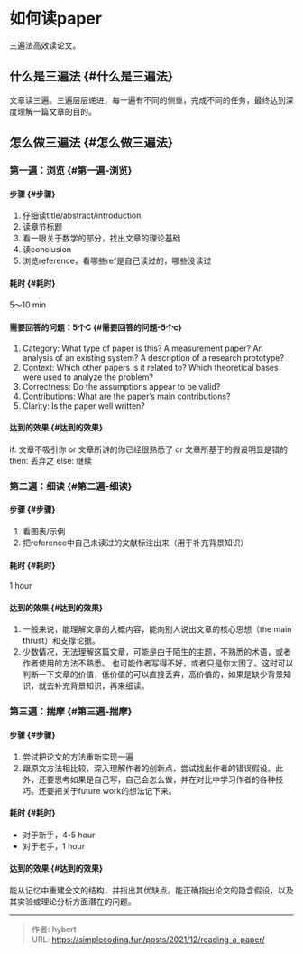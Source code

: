 # 如何读paper


三遍法高效读论文。


## 什么是三遍法 {#什么是三遍法}

文章读三遍。三遍层层递进，每一遍有不同的侧重，完成不同的任务，最终达到深度理解一篇文章的目的。


## 怎么做三遍法 {#怎么做三遍法}


### 第一遍：浏览 {#第一遍-浏览}


#### 步骤 {#步骤}

1.  仔细读title/abstract/introduction
2.  读章节标题
3.  看一眼关于数学的部分，找出文章的理论基础
4.  读conclusion
5.  浏览reference，看哪些ref是自己读过的，哪些没读过


#### 耗时 {#耗时}

5～10 min


#### 需要回答的问题：5个C {#需要回答的问题-5个c}

1.  Category: What type of paper is this? A measurement paper? An analysis of an existing system? A description of a research prototype?
2.  Context: Which other papers is it related to? Which theoretical bases were used to analyze the problem?
3.  Correctness: Do the assumptions appear to be valid?
4.  Contributions: What are the paper’s main contributions?
5.  Clarity: Is the paper well written?


#### 达到的效果 {#达到的效果}

if:
  文章不吸引你 or 文章所讲的你已经很熟悉了 or 文章所基于的假设明显是错的
then:
  丢弃之
else:
  继续


### 第二遍：细读 {#第二遍-细读}


#### 步骤 {#步骤}

1.  看图表/示例
2.  把reference中自己未读过的文献标注出来（用于补充背景知识）


#### 耗时 {#耗时}

1 hour


#### 达到的效果 {#达到的效果}

1.  一般来说，能理解文章的大概内容，能向别人说出文章的核心思想（the main thrust）和支撑论据。
2.  少数情况，无法理解这篇文章，可能是由于陌生的主题，不熟悉的术语，或者作者使用的方法不熟悉。 也可能作者写得不好，或者只是你太困了。这时可以判断一下文章的价值，低价值的可以直接丢弃，高价值的，如果是缺少背景知识，就去补充背景知识，再来细读。


### 第三遍：揣摩 {#第三遍-揣摩}


#### 步骤 {#步骤}

1.  尝试把论文的方法重新实现一遍
2.  跟原文方法相比较，深入理解作者的创新点，尝试找出作者的错误假设。此外，还要思考如果是自己写，自己会怎么做，并在对比中学习作者的各种技巧。还要把关于future work的想法记下来。


#### 耗时 {#耗时}

-   对于新手，4-5 hour
-   对于老手，1 hour


#### 达到的效果 {#达到的效果}

能从记忆中重建全文的结构，并指出其优缺点。能正确指出论文的隐含假设，以及其实验或理论分析方面潜在的问题。


---

> 作者: hybert  
> URL: https://simplecoding.fun/posts/2021/12/reading-a-paper/  

